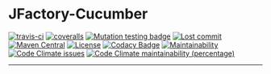 # JFactory-Cucumber

[![travis-ci](https://travis-ci.org/leeonky/jfactory-cucumber.svg?branch=master)](https://travis-ci.org/leeonky/jfactory-cucumber)
[![coveralls](https://img.shields.io/coveralls/github/leeonky/jfactory-cucumber/master.svg)](https://coveralls.io/github/leeonky/jfactory-cucumber)
[![Mutation testing badge](https://img.shields.io/endpoint?style=flat&url=https%3A%2F%2Fbadge-api.stryker-mutator.io%2Fgithub.com%2Fleeonky%2Fjfactory-cucumber%2Fmaster)](https://dashboard.stryker-mutator.io/reports/github.com/leeonky/jfactory-cucumber/master)
[![Lost commit](https://img.shields.io/github/last-commit/leeonky/jfactory-cucumber.svg)](https://github.com/leeonky/jfactory-cucumber)
[![Maven Central](https://img.shields.io/maven-central/v/com.github.leeonky/jfactory-cucumber.svg)](https://maven-badges.herokuapp.com/maven-central/com.github.leeonky/jfactory-cucumber)
[![License](https://img.shields.io/badge/License-Apache%202.0-blue.svg)](https://opensource.org/licenses/Apache-2.0)
[![Codacy Badge](https://app.codacy.com/project/badge/Grade/db8d621e325c41a4bce126652ce6defa)](https://www.codacy.com/gh/leeonky/jfactory-cucumber/dashboard?utm_source=github.com&amp;utm_medium=referral&amp;utm_content=leeonky/jfactory-cucumber&amp;utm_campaign=Badge_Grade)
[![Maintainability](https://api.codeclimate.com/v1/badges/b1c9cde0a7682bd83821/maintainability)](https://codeclimate.com/github/leeonky/jfactory-cucumber/maintainability)
[![Code Climate issues](https://img.shields.io/codeclimate/issues/leeonky/jfactory-cucumber.svg)](https://codeclimate.com/github/leeonky/jfactory-cucumber/maintainability)
[![Code Climate maintainability (percentage)](https://img.shields.io/codeclimate/maintainability-percentage/leeonky/jfactory-cucumber.svg)](https://codeclimate.com/github/leeonky/jfactory-cucumber/maintainability)

---
